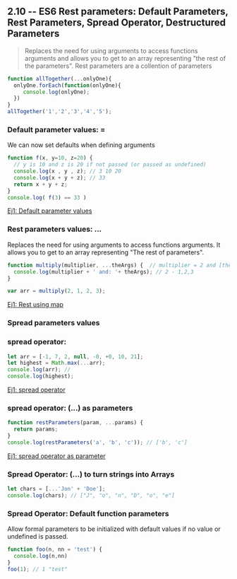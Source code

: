 ## 2.10 -- ES6 Rest parameters: Default Parameters, Rest Parameters, Spread Operator, Destructured Parameters 

> Replaces the need for using arguments to access functions arguments and allows you to get to an array representing "the rest of the parameters".
> Rest parameters are a collention of parameters

```javascript
function allTogether(...onlyOne){
  onlyOne.forEach(function(onlyOne){
     console.log(onlyOne);
  })
}
allTogether('1','2','3','4','5');

```

### Default parameter values: =
We can now set defaults when defining arguments
```javascript
function f(x, y=10, z=20) { 
  // y is 10 and z is 20 if not passed (or passed as undefined) 
  console.log(x , y , z); // 3 10 20
  console.log(x + y + z); // 33
  return x + y + z; 
} 
console.log( f(3) == 33 )
```
[Ej1: Default parameter values](http://www.es6fiddle.net/ibw4x9n8/)


### Rest parameters values: ...
Replaces the need for using arguments to access functions arguments. It allows you to get to an array representing "The rest of parameters".

```javascript
function multiply(multiplier, ...theArgs) {  // multiplier = 2 and [theArgs]
  console.log(multiplier + ' and: '+ theArgs); // 2 - 1,2,3  
}

var arr = multiply(2, 1, 2, 3);  
```
[Ej1: Rest using map](http://www.es6fiddle.net/ibwgv30g/)

### Spread parameters values

### spread operator:
```javascript
let arr = [-1, 7, 2, null, -0, +0, 10, 21];
let highest = Math.max(...arr);
console.log(arr); // 
console.log(highest);
```
[Ej1: spread operator](http://www.es6fiddle.net/ibt9lps8/)

### spread operator: (...) as parameters
```javascript
function restParameters(param, ...params) {
  return params;
}
console.log(restParameters('a', 'b', 'c')); // ['b', 'c']
```
[Ej1: spread operator as parameter](http://www.es6fiddle.net/ibnp05oa/)


### Spread Operator: (...) to turn strings into Arrays
```javascript
let chars = [...'Jon' + 'Doe'];
console.log(chars); // ["J", "o", "n", "D", "o", "e"]
```

### Spread Operator: Default function parameters 
Allow formal parameters to be initialized with default values if no value or undefined is passed.
```javascript
function foo(n, nn = 'test') {
  console.log(n,nn)
}
foo(1); // 1 "test"
```
